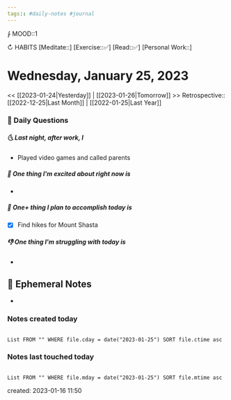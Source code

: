 ```yaml
---
tags:: #daily-notes #journal
---
```


⨑ MOOD::1

↻ HABITS
[Meditate::]
[Exercise::✅]
[Read::✅]
[Personal Work::]

# Wednesday, January 25, 2023

\<\< [[2023-01-24|Yesterday]] | [[2023-01-26|Tomorrow]] >>
Retrospective:: [[2022-12-25|Last Month]] | [[2022-01-25|Last Year]]

### 📅 Daily Questions

##### 🌜 Last night, after work, I

- Played video games and called parents

##### 🙌 One thing I'm excited about right now is

-

##### 🚀 One+ thing I plan to accomplish today is

- [x] Find hikes for Mount Shasta

##### 👎 One thing I'm struggling with today is

-

## 📝 Ephemeral Notes

-

### Notes created today

```dataview

List FROM "" WHERE file.cday = date("2023-01-25") SORT file.ctime asc

```

### Notes last touched today

```dataview

List FROM "" WHERE file.mday = date("2023-01-25") SORT file.mtime asc

```

created: 2023-01-16 11:50
